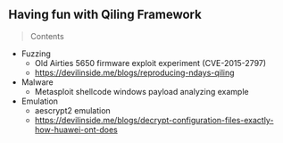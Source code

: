 ## Having fun with Qiling Framework

> Contents

* Fuzzing
	* Old Airties 5650 firmware exploit experiment (CVE-2015-2797)
	* https://devilinside.me/blogs/reproducing-ndays-qiling
* Malware
	* Metasploit shellcode windows payload analyzing example
* Emulation
	* aescrypt2 emulation
	* https://devilinside.me/blogs/decrypt-configuration-files-exactly-how-huawei-ont-does  
